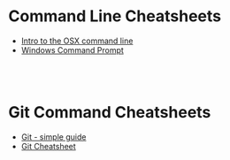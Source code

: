 # Command Line Cheatsheets

* [Intro to the OSX command line](https://blog.teamtreehouse.com/introduction-to-the-mac-os-x-command-line)
* [Windows Command Prompt](https://www.thehackr.com/windows-cmd-cheat-sheet/)

<br>
<br>

# Git Command Cheatsheets

* [Git - simple guide](http://rogerdudler.github.io/git-guide/)
* [Git Cheatsheet](git.md)







